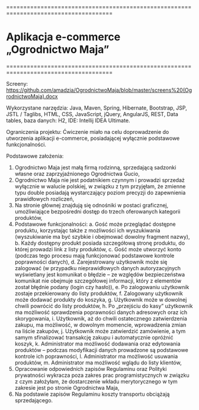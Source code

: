 
=====================================================================================

# Aplikacja e-commerce „Ogrodnictwo Maja”

=====================================================================================

Screeny: https://github.com/amadzia/OgrodnictwoMaja/blob/master/screens%20(OgrodnictwoMaja).docx 

Wykorzystane narzędzia: 
Java, Maven, Spring, Hibernate, Bootstrap, JSP, JSTL / Taglibs, HTML, CSS, JavaScript, jQuery, AngularJS, REST, Data tables, baza danych: H2, IDE: Intellij IDEA Ultimate. 

Ograniczenia projektu:
Ćwiczenie miało na celu doprowadzenie do utworzenia aplikacji e-commerce, posiadającej wyłącznie podstawowe funkcjonalności. 

Podstawowe założenia: 
1.	Ogrodnictwo Maja jest małą firmą rodzinną, sprzedającą sadzonki własne oraz zaprzyjaźnionego Ogrodnictwa Gucio, 
2.	Ogrodnictwo Maja nie jest podatnikiem czynnym i prowadzi sprzedaż wyłącznie w walucie polskiej, w związku z tym przyjęłam, że zmienne typu double posiadają wystarczający poziom precyzji do zapewnienia prawidłowych rozliczeń,
3.	Na stronie głównej znajdują się odnośniki w postaci graficznej, umożliwiające bezpośredni dostęp do trzech oferowanych kategorii produktów,
4.	Podstawowe funkcjonalności:
a.	Gość może przeglądać dostępne produktu, korzystając także z możliwości ich wyszukiwania (wyszukiwanie ma być szybkie i obejmować dowolny fragment nazwy),
b.	Każdy dostępny produkt posiada szczegółową stronę produktu, do której prowadzi link z listy produktów,
c.	Gość może utworzyć konto (podczas tego procesu mają funkcjonować podstawowe kontrole poprawności danych),
d.	Zarejestrowany użytkownik może się zalogować (w przypadku nieprawidłowych danych autoryzacyjnych wyświetlany jest komunikat o błędzie – ze względów bezpieczeństwa komunikat nie obejmuje szczegółowej informacji, który z elementów został błędnie podany (login czy hasło)),
e.	Po zalogowaniu użytkownik zostaje przekierowany do listy produktów, 
f.	Zalogowany użytkownik może dodawać produkty do koszyka,
g.	Użytkownik może w dowolnej chwili powrócić do listy produktów,
h.	Po „przejściu do kasy” użytkownik ma możliwość sprawdzenia poprawności danych adresowych oraz ich skorygowania, 
i.	Użytkownik, aż do chwili ostatecznego zatwierdzenia zakupu, ma możliwość, 
w dowolnym momencie, wprowadzenia zmian na liście zakupów,
j.	Użytkownik może zatwierdzić zamówienie, a tym samym sfinalizować transakcję zakupu i automatycznie opróżnić koszyk,
k.	Administrator ma możliwość dodawania oraz edytowania produktów – podczas modyfikacji danych prowadzone są podstawowe kontrole ich poprawności,
l.	Administrator ma możliwość usuwania produktów,
m.	Administrator ma możliwość wglądu do listy klientów,
5.	Opracowanie odpowiednich zapisów Regulaminu oraz Polityki prywatności wykracza poza zakres prac programistycznych w związku z czym założyłam, że dostarczenie wkładu merytorycznego w tym zakresie jest po stronie Ogrodnictwa Maja,
6.	Na podstawie zapisów Regulaminu koszty transportu obciążają sprzedającego.


